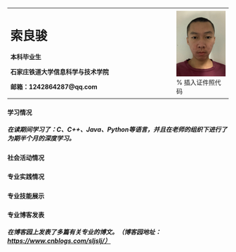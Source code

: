<table border="0"> <tr> <td width="75%"> <h1>索良骏</h1> <p><b>本科毕业生</b></p> <p><b>石家庄铁道大学信息科学与技术学院</b></p> <p><b>邮箱：1242864287@qq.com</b></p>  </td> <td width="25%"> <img src="/zhengjianzhao.jpg" width="100%"> % 插入证件照代码 </td> </tr> </table>



#### 学习情况 
##### 在读期间学习了：C、C++、Java、Python等语言，并且在老师的组织下进行了为期半个月的深度学习。



#### 社会活动情况
#####



#### 专业实践情况
#####



#### 专业技能展示
#####



#### 专业博客发表
##### 在博客园上发表了多篇有关专业的博文。（博客园地址：https://www.cnblogs.com/sljslj/）
